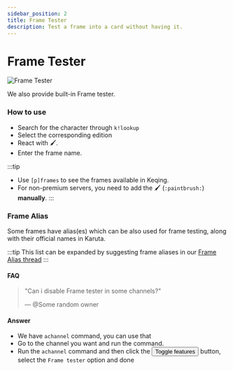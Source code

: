 ```yaml
---
sidebar_position: 2
title: Frame Tester
description: Test a frame into a card without having it.
---
```


# Frame Tester

![Frame Tester](https://cdn.discordapp.com/attachments/867945490786959382/942425919535071282/frametestermanually.gif ':size=100%')

We also provide built-in Frame tester.

### How to use
- Search for the character through `k!lookup` 
- Select the corresponding edition
- React with 🖌️.
- Enter the frame name.

:::tip
- Use `[p]frames` to see the frames available in Keqing.
- For non-premium servers, you need to add the 🖌️ (`:paintbrush:`) **manually**.
:::

### Frame Alias

Some frames have alias(es) which can be also used for frame testing, along with their official names in Karuta.

:::tip
This list can be expanded by suggesting frame aliases in our [Frame Alias thread](https://discord.com/channels/867089739224317994/896952847713849344)
:::

#### FAQ

> "Can i disable Frame tester in some channels?"
>
> — <span class="mention">@Some random owner</span>

#### Answer
- We have `achannel` command, you can use that
- Go to the channel you want and run the command.
- Run the `achannel` command and then click the <button class="btn btn-primary">Toggle features</button> button, select the `Frame tester` option and done